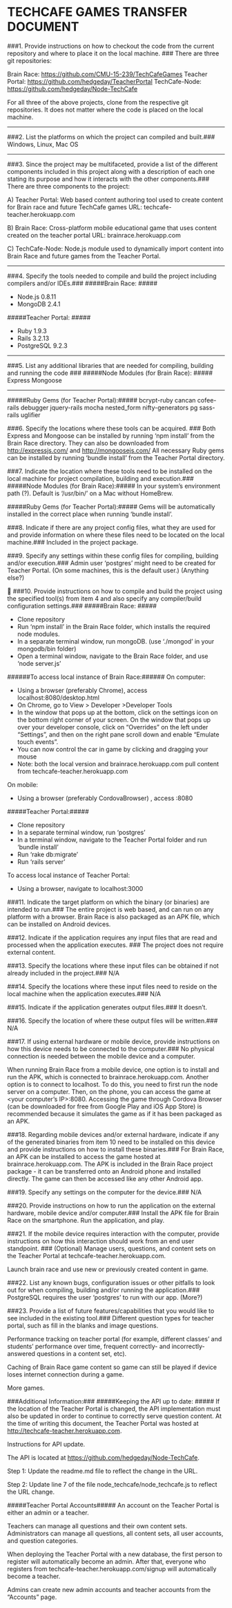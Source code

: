 TECHCAFE GAMES TRANSFER DOCUMENT
===================================

###1. Provide instructions on how to checkout the code from the current repository and where to place it on the local machine. ###
There are three git repositories: 

Brain Race: https://github.com/CMU-15-239/TechCafeGames
Teacher Portal: https://github.com/hedgeday/TeacherPortal
TechCafe-Node: https://github.com/hedgeday/Node-TechCafe

For all three of the above projects, clone from the respective git repositories. It does not matter where the code is placed on the local machine.

* * *

###2. List the platforms on which the project can compiled and built.###
Windows, Linux, Mac OS

* * *

###3. Since the project may be multifaceted, provide a list of the different components included in this project along with a description of each one stating its purpose and how it interacts with the other components.###
There are three components to the project: 

A) Teacher Portal: Web based content authoring tool used to create content for Brain race and future TechCafe games
URL: techcafe-teacher.herokuapp.com

B) Brain Race: Cross-platform mobile educational game that uses content created on the teacher portal
URL: brainrace.herokuapp.com

C) TechCafe-Node: Node.js module used to dynamically import content into Brain Race and future games from the Teacher Portal.


* * *

###4. Specify the tools needed to compile and build the project including compilers and/or IDEs.###
#####Brain Race: #####
- Node.js 0.8.11
- MongoDB 2.4.1

#####Teacher Portal: #####
- Ruby 1.9.3
- Rails 3.2.13 
- PostgreSQL 9.2.3

* * *

###5. List any additional libraries that are needed for compiling, building and running the code ###
#####Node Modules (for Brain Race): #####
Express
Mongoose

* * *

#####Ruby Gems (for Teacher Portal):#####
bcrypt-ruby
cancan
cofee-rails
debugger
jquery-rails
mocha
nested_form
nifty-generators
pg
sass-rails
uglifier



###6. Specify the locations where these tools can be acquired. ###
Both Express and Mongoose can be installed by running ‘npm install’ from the Brain Race directory. They can also be downloaded from http://expressjs.com/ and http://mongoosejs.com/
All necessary Ruby gems can be installed by running ‘bundle install’ from the Teacher Portal directory.


###7. Indicate the location where these tools need to be installed on the local machine for project compilation, building and execution.###
#####Node Modules (for Brain Race):#####
In your system’s environment path (?). Default is ‘/usr/bin/<ToolName>’ on a Mac without HomeBrew. 

#####Ruby Gems (for Teacher Portal):#####
Gems will be automatically installed in the correct place when running ‘bundle install’.


###8. Indicate if there are any project config files, what they are used for and provide information on where these files need to be located on the local machine.###
Included in the project package.


###9. Specify any settings within these config files for compiling, building and/or execution.###
Admin user ‘postgres’ might need to be created for Teacher Portal. (On some machines, this is the default user.) (Anything else?)



###10. Provide instructions on how to compile and build the project using the specified tool(s) from item 4 and also specify any compiler/build configuration settings.###
#####Brain Race: #####
- Clone repository
- Run ‘npm install’ in the Brain Race folder, which installs the required node modules.
- In a separate terminal window, run mongoDB. (use ‘./mongod’ in your mongodb/bin folder)
- Open a terminal window, navigate to the Brain Race folder, and use ‘node server.js’

######To access local instance of Brain Race:######
On computer:
- Using a browser (preferably Chrome), access localhost:8080/desktop.html
- On Chrome, go to View > Developer >Developer Tools 
- In the window that pops up at the bottom, click on the settings icon on the bottom right corner of your screen. On the window that pops up over your developer console, click on “Overrides” on the left under “Settings”, and then on the right pane scroll down and enable “Emulate touch events”.
- You can now control the car in game by clicking and dragging your mouse
- Note: both the local version and brainrace.herokuapp.com pull content from techcafe-teacher.herokuapp.com

On mobile: 
- Using a browser (preferably CordovaBrowser) , access <Host Computer IP>:8080



#####Teacher Portal:##### 
- Clone repository
- In a separate terminal window, run ‘postgres’
- In a terminal window, navigate to the Teacher Portal folder and run ‘bundle install’ 
- Run ‘rake db:migrate’
- Run ‘rails server’ 

To access local instance of Teacher Portal: 
- Using a browser, navigate to localhost:3000 



###11. Indicate the target platform on which the binary (or binaries) are intended to run.###
The entire project is web based, and can run on any platform with a browser.
Brain Race is also packaged as an APK file, which can be installed on Android devices.


###12. Indicate if the application requires any input files that are read and processed when the application executes. ###
The project does not require external content. 


###13. Specify the locations where these input files can be obtained if not already included in the project.###
N/A


###14. Specify the locations where these input files need to reside on the local machine when the application executes.###
N/A


###15. Indicate if the application generates output files.###
It doesn’t.


###16. Specify the location of where these output files will be written.###
N/A


###17. If using external hardware or mobile device, provide instructions on how this device needs to be connected to the computer.###
No physical connection is needed between the mobile device and a computer.

When running Brain Race from a mobile device, one option is to install and run the APK, which is connected to brainrace.herokuapp.com.
Another option is to connect to localhost. To do this, you need to first run the node server on a computer. Then, on the phone, you can access the game at <your computer’s IP>:8080. Accessing the game through Cordova Browser (can be downloaded for free from Google Play and iOS App Store) is recommended because it simulates the game as if it has been packaged as an APK.


###18. Regarding mobile devices and/or external hardware, indicate if any of the generated binaries from item 10 need to be installed on this device and provide instructions on how to install these binaries.###
For Brain Race, an APK can be installed to access the game hosted at brainrace.herokuapp.com. The APK is included in the Brain Race project package - it can be transferred onto an Android phone and installed directly. The game can then be accessed like any other Android app.  


###19. Specify any settings on the computer for the device.###
N/A 


###20. Provide instructions on how to run the application on the external hardware, mobile device and/or computer.###
Install the APK file for Brain Race on the smartphone. Run the application, and play. 


###21. If the mobile device requires interaction with the computer, provide instructions on 
how this interaction should work from an end user standpoint. ###
(Optional) 
Manage users, questions, and content sets on the Teacher Portal at techcafe-teacher.herokuapp.com. 

Launch brain race and use new or previously created content in game. 


###22. List any known bugs, configuration issues or other pitfalls to look out for when compiling, building and/or running the application.###
PostgreSQL requires the user ‘postgres’ to run with our app. (More?) 


###23. Provide a list of future features/capabilities that you would like to see included in the existing tool.###
Different question types for teacher portal, such as fill in the blanks and image questions. 

Performance tracking on teacher portal (for example, different classes’ and students’ performance over time, frequent correctly- and incorrectly-answered questions in a content set, etc). 

Caching of Brain Race game content so game can still be played if device loses internet connection during a game.

More games. 


###Additional Information:###
#####Keeping the API up to date: #####
If the location of the Teacher Portal is changed, the API implementation must also be updated in order to continue to correctly serve question content. At the time of writing this document, the Teacher Portal was hosted at http://techcafe-teacher.herokuapp.com. 

Instructions for API update. 

The API is located at https://github.com/hedgeday/Node-TechCafe. 

Step 1: Update the readme.md file to reflect the change in the URL. 

Step 2: Update line 7 of the file node_techcafe/node_techcafe.js to reflect the URL change. 




#####Teacher Portal Accounts#####
An account on the Teacher Portal is either an admin or a teacher.

Teachers can manage all questions and their own content sets. Administrators can manage all questions, all content sets, all user accounts, and question categories.

When deploying the Teacher Portal with a new database, the first person to register will automatically become an admin. After that, everyone who registers from techcafe-teacher.herokuapp.com/signup will automatically become a teacher. 

Admins can create new admin accounts and teacher accounts from the “Accounts” page.
